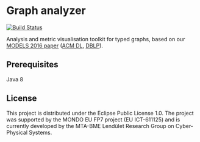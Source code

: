 # Graph analyzer

[![Build Status](https://travis-ci.org/FTSRG/graph-analyzer.svg)](https://travis-ci.org/FTSRG/graph-analyzer)

Analysis and metric visualisation toolkit for typed graphs, based on our [MODELS 2016 paper](https://inf.mit.bme.hu/sites/default/files/publications/models2016-metrics.pdf) ([ACM DL](https://dl.acm.org/citation.cfm?id=2976786), [DBLP](http://dblp.uni-trier.de/rec/bibtex/conf/models/SzarnyasKSV16)).

## Prerequisites

Java 8

## License

This project is distributed under the Eclipse Public License 1.0. The project was supported by the MONDO EU FP7 project (EU ICT-611125) and is currently developed by the MTA-BME Lendület Research Group on Cyber-Physical Systems.
